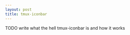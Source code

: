 ```yaml
---
layout: post
title: tmux-iconbar
---
```


TODO write what the hell tmux-iconbar is and how it works
